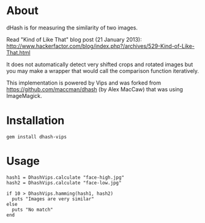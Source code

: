 # About

dHash is for measuring the similarity of two images.

Read "Kind of Like That" blog post (21 January 2013): http://www.hackerfactor.com/blog/index.php?/archives/529-Kind-of-Like-That.html

It does not automatically detect very shifted crops and rotated images but you may make a wrapper that would call the comparison function iteratively.

This implementation is powered by Vips and was forked from https://github.com/maccman/dhash (by Alex MacCaw) that was using ImageMagick.

# Installation

    gem install dhash-vips

# Usage

    hash1 = DhashVips.calculate "face-high.jpg"
    hash2 = DhashVips.calculate "face-low.jpg"

    if 10 > DhashVips.hamming(hash1, hash2)
      puts "Images are very similar"
    else
      puts "No match"
    end
